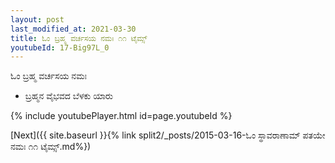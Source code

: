 ```yaml
---
layout: post
last_modified_at: 2021-03-30
title: ಓಂ ಬ್ರಹ್ಮ ವರ್ಚಸಯ ನಮಃ ೧೧ ಟೈಮ್ಸ್
youtubeId: 17-Big97L_0
---
```

 
 
 ಓಂ ಬ್ರಹ್ಮ ವರ್ಚಸಯ ನಮಃ  
 
 -  ಬ್ರಹ್ಮನ ವೈಭವದ ಬೆಳಕು ಯಾರು 
 
  
 
  
 
 
 
 
 
 


{% include youtubePlayer.html id=page.youtubeId %}
 
[Next]({{ site.baseurl }}{% link  split2/_posts/2015-03-16-ಓಂ ಸ್ಥಾವರಾಣಾಮ್ ಪತಯೇ ನಮಃ ೧೧ ಟೈಮ್ಸ್.md%})
 
